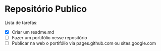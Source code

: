 # Repositório Publico

Lista de tarefas:
- [x] Criar um readme.md
- [ ] Fazer um portifólio nesse repositório
- [ ] Publicar na web o portifólio via pages.github.com ou sites.google.com
